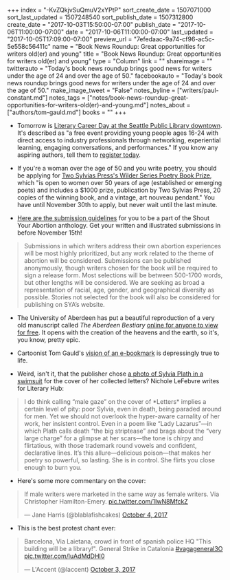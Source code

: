 +++
index = "-KvZQkjvSuQmuV2xYPtP"
sort_create_date = 1507071000
sort_last_updated = 1507248540
sort_publish_date = 1507312800
create_date = "2017-10-03T15:50:00-07:00"
publish_date = "2017-10-06T11:00:00-07:00"
date = "2017-10-06T11:00:00-07:00"
last_updated = "2017-10-05T17:09:00-07:00"
preview_url = "7efedaac-9a74-cf96-ac5c-5e558c56411c"
name = "Book News Roundup: Great opportunities for writers old(er) and young"
title = "Book News Roundup: Great opportunities for writers old(er) and young"
type = "Column"
link = ""
shareimage = ""
twitterauto = "Today's book news roundup brings good news for writers under the age of 24 and over the age of 50."
facebookauto = "Today's book news roundup brings good news for writers under the age of 24 and over the age of 50."
make_image_tweet = "False"
notes_byline = ["writers/paul-constant.md"]
notes_tags = ["notes/book-news-roundup-great-opportunities-for-writers-old(er)-and-young.md"]
notes_about = ["authors/tom-gauld.md"]
books = ""
+++
* Tomorrow is [Literary Career Day at the Seattle Public Library downtown](https://onereel.org/literarycareerday). It's described as "a free event providing young people ages 16-24 with direct access to industry professionals through networking, experiential learning, engaging conversations, and performances." If you know any aspiring authors, tell them to [register today](https://onereel.org/literarycareerday).

* If you're a woman over the age of 50 and you write poetry, you should be applying for [Two Sylvias Press's Wilder Series Poetry Book Prize](http://www.twosylviaspress.com/wilder-series-poetry-book-prize.html), which "is open to women over 50 years of age (established or emerging poets) and includes a $1000 prize, publication by Two Sylvias Press, 20 copies of the winning book, and a vintage, art nouveau pendant." You have until November 30th to apply, but never wait until the last minute. 

* [Here are the submission guidelines](https://shoutyourabortion.com/take-action/#call-for-submissions) for you to be a part of the Shout Your Abortion anthology. Get your written and illustrated submissions in before November 15th!

<blockquote>Submissions in which writers address their own abortion experiences will be most highly prioritized, but any work related to the theme of abortion will be considered. Submissions can be published anonymously, though writers chosen for the book will be required to sign a release form. Most selections will be between 500-1700 words, but other lengths will be considered. We are seeking as broad a representation of racial, age, gender, and geographical diversity as possible. Stories not selected for the book will also be considered for publishing on SYA’s website.</blockquote>

* The University of Aberdeen has put a beautiful reproduction of a very old manuscript called *The Aberdeen Bestiary* [online for anyone to view for free](http://www.abdn.ac.uk/bestiary/). It opens with the creation of the heavens and the earth, so it's, you know, pretty epic.

* Cartoonist Tom Gauld's [vision of an e-bookmark](https://www.newyorker.com/culture/culture-desk/e-bookmark-bringing-constant-technological-interruptions-to-all-your-books?mbid=social_twitter) is depressingly true to life.

* Weird, isn't it, that the publisher chose [a photo of Sylvia Plath in a swimsuit](http://lithub.com/a-tale-of-two-sylvias-on-the-controversy-surrounding-two-new-letters-covers/) for the cover of her collected letters? Nichole LeFebvre writes for Literary Hub:

<blockquote>I do think calling “male gaze” on the cover of *Letters* implies a certain level of pity: poor Sylvia, even in death, being paraded around for men. Yet we should not overlook the hyper-aware carnality of her work, her insistent control. Even in a poem like “Lady Lazarus”—in which Plath calls death “the big striptease” and brags about the “very large charge” for a glimpse at her scars—the tone is chirpy and flirtatious, with those trademark round vowels and confident, declarative lines. It’s this allure—delicious poison—that makes her poetry so powerful, so lasting. She is in control. She flirts you close enough to burn you.</blockquote>

* Here's some more commentary on the cover:

<blockquote class="twitter-tweet" data-lang="en"><p lang="en" dir="ltr">If male writers were marketed in the same way as female writers. Via Christopher Hamilton-Emery. <a href="https://t.co/1IwN8MfckZ">pic.twitter.com/1IwN8MfckZ</a></p>&mdash; Jane Harris (@blablafishcakes) <a href="https://twitter.com/blablafishcakes/status/915530902100377601?ref_src=twsrc%5Etfw">October 4, 2017</a></blockquote>

* This is the best protest chant ever:

<blockquote class="twitter-tweet" data-lang="en"><p lang="en" dir="ltr">Barcelona, Via Laietana, crowd in front of spanish police HQ &quot;This building will be a library!&quot;. General Strike in Catalonia <a href="https://twitter.com/hashtag/vagageneral3O?src=hash&amp;ref_src=twsrc%5Etfw">#vagageneral3O</a> <a href="https://t.co/luAdMdDHI0">pic.twitter.com/luAdMdDHI0</a></p>&mdash; L&#39;Accent (@laccent) <a href="https://twitter.com/laccent/status/915180304381435906?ref_src=twsrc%5Etfw">October 3, 2017</a></blockquote>
